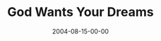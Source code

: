 ---
layout: message
category: message
series: "Life, The Universe and Everything"
title: "God Wants Your Dreams"
date: 2004-08-15-00-00
message_id: 158
---